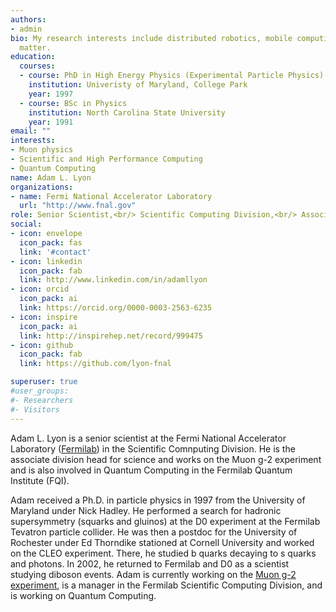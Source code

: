 ```yaml
---
authors:
- admin
bio: My research interests include distributed robotics, mobile computing and programmable
  matter.
education:
  courses:
  - course: PhD in High Energy Physics (Experimental Particle Physics)
    institution: Univeristy of Maryland, College Park
    year: 1997
  - course: BSc in Physics
    institution: North Carolina State University
    year: 1991
email: ""
interests:
- Muon physics
- Scientific and High Performance Computing
- Quantum Computing
name: Adam L. Lyon
organizations:
- name: Fermi National Accelerator Laboratory
  url: "http://www.fnal.gov"
role: Senior Scientist,<br/> Scientific Computing Division,<br/> Associate Division Head for Science
social:
- icon: envelope
  icon_pack: fas
  link: '#contact'
- icon: linkedin
  icon_pack: fab
  link: http://www.linkedin.com/in/adamllyon
- icon: orcid
  icon_pack: ai
  link: https://orcid.org/0000-0003-2563-6235
- icon: inspire
  icon_pack: ai
  link: http://inspirehep.net/record/999475
- icon: github
  icon_pack: fab
  link: https://github.com/lyon-fnal

superuser: true
#user_groups:
#- Researchers
#- Visitors
---
```


Adam L. Lyon is a senior scientist at the Fermi National Accelerator Laboratory (<a href="http://www.fnal.gov">Fermilab</a>) in the Scientific Comnputing Division. He is the associate division head for science and works on the Muon g-2 experiment and is also involved in Quantum Computing in the Fermilab Quantum Institute (FQI). 

Adam received a Ph.D. in particle physics in 1997 from the University of Maryland under Nick Hadley. He performed a search for hadronic supersymmetry (squarks and gluinos) at the D0 experiment at the Fermilab Tevatron particle collider. He was then a postdoc for the University of Rochester under Ed Thorndike stationed at Cornell University and worked on the CLEO experiment. There, he studied b quarks decaying to s quarks and photons. In 2002, he returned to Fermilab and D0 as a scientist studying diboson events. 
Adam is currently working on the <a href="bttp://muon-g-2.fnal.gov">Muon g-2 experiment</a>, is a manager in the Fermilab Scientific Computing Division, and is working on Quantum Computing. 

